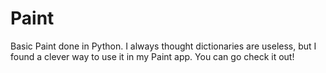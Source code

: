 # Paint
Basic Paint done in Python. I always thought dictionaries are useless, but I found a clever way to use it in my Paint app. You can go check it out!
